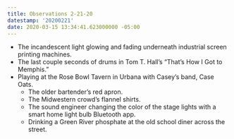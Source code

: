 ```yaml
---
title: Observations 2-21-20
datestamp: '20200221'
date: 2020-03-15 13:34:41.623000000 -05:00
---
```


- The incandescent light glowing and fading underneath industrial screen printing machines.
- The last couple seconds of drums in Tom T. Hall’s “That’s How I Got to Memphis.”
- Playing at the Rose Bowl Tavern in Urbana with Casey’s band, Case Oats.
	- The older bartender’s red apron.
	- The Midwestern crowd’s flannel shirts.
	- The sound engineer changing the color of the stage lights with a smart home light bulb Bluetooth app.
	- Drinking a Green River phosphate at the old school diner across the street.
